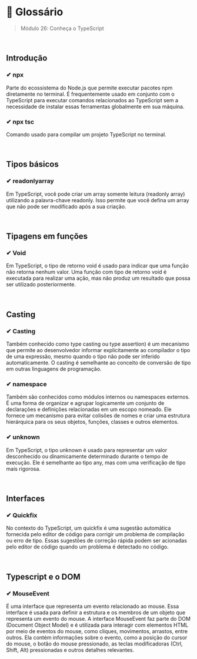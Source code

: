 # 📌 Glossário
> Módulo 26: Conheça o TypeScript

<br>

## Introdução
### ✔ npx
Parte do ecossistema do Node.js que permite executar pacotes npm diretamente no terminal. É frequentemente usado em conjunto com o TypeScript para executar comandos relacionados ao TypeScript sem a necessidade de instalar essas ferramentas globalmente em sua máquina.

### ✔ npx tsc
Comando usado para compilar um projeto TypeScript no terminal.

<br>

## Tipos básicos
### ✔ readonlyarray
Em TypeScript, você pode criar um array somente leitura (readonly array) utilizando a palavra-chave readonly. Isso permite que você defina um array que não pode ser modificado após a sua criação.

<br>

## Tipagens em funções
### ✔ Void
Em TypeScript, o tipo de retorno void é usado para indicar que uma função não retorna nenhum valor. Uma função com tipo de retorno void é executada para realizar uma ação, mas não produz um resultado que possa ser utilizado posteriormente.

<br>

## Casting
### ✔ Casting
Também conhecido como type casting ou type assertion) é um mecanismo que permite ao desenvolvedor informar explicitamente ao compilador o tipo de uma expressão, mesmo quando o tipo não pode ser inferido automaticamente. O casting é semelhante ao conceito de conversão de tipo em outras linguagens de programação.

### ✔ namespace
Também são conhecidos como módulos internos ou namespaces externos. É uma forma de organizar e agrupar logicamente um conjunto de declarações e definições relacionadas em um escopo nomeado. Ele fornece um mecanismo para evitar colisões de nomes e criar uma estrutura hierárquica para os seus objetos, funções, classes e outros elementos.

### ✔ unknown 
Em TypeScript, o tipo unknown é usado para representar um valor desconhecido ou dinamicamente determinado durante o tempo de execução. Ele é semelhante ao tipo any, mas com uma verificação de tipo mais rigorosa.

<br>

## Interfaces
### ✔ Quickfix 
No contexto do TypeScript, um quickfix é uma sugestão automática fornecida pelo editor de código para corrigir um problema de compilação ou erro de tipo. Essas sugestões de correção rápida podem ser acionadas pelo editor de código quando um problema é detectado no código.

<br>

## Typescript e o DOM
### ✔ MouseEvent 
É uma interface que representa um evento relacionado ao mouse. Essa interface é usada para definir a estrutura e os membros de um objeto que representa um evento do mouse. A interface MouseEvent faz parte do DOM (Document Object Model) e é utilizada para interagir com elementos HTML por meio de eventos do mouse, como cliques, movimentos, arrastos, entre outros. Ela contém informações sobre o evento, como a posição do cursor do mouse, o botão do mouse pressionado, as teclas modificadoras (Ctrl, Shift, Alt) pressionadas e outros detalhes relevantes.